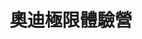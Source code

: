 ---
title: '奧迪極限體驗營'
type: '大型Truss 看板'
pictures: '["https://raw.githubusercontent.com/chyushya/cms-content/main/content/resources/images/1651124388216-1024-640-01.jpg","https://raw.githubusercontent.com/chyushya/cms-content/main/content/resources/images/1651124388250-1024-640-02.jpg"]'
---